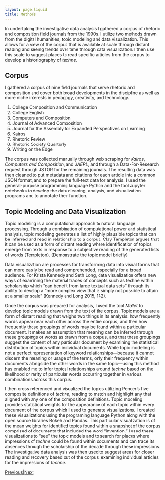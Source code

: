 ```yaml
---
layout: page.liquid
title: Methods
---
```

In undertaking the investigative data analysis I gathered a corpus of rhetoric and composition field journals from the 1990s. I utilize two methods drawn from the digital humanities, topic modeling and data visualization. This allows for a view of the corpus that is available at scale through distant reading and seeing trends over time through data visualization. I then use this scale to suggest places to read specific articles from the corpus to develop a historiography of *techne.* 

## Corpus
I gathered a corpus of nine field journals that serve rhetoric and composition and cover both broad developments in the discipline as well as more niche interests in pedagogy, creativity, and technology.

1. College Composition and Communication
2. College English
3. Computers and Composition
4. Journal of Advanced Composition
5. Journal for the Assembly for Expanded Perspectives on Learning
6. Kairos
7. Rhetoric Review
8. Rhetoric Society Quarterly
9. Writing on the Edge

The corpus was collected manually through web scraping for *Kairos*, *Computers and Composition*, and *JAEPL*, and through a Data-For-Research request through JSTOR for the remaining journals. The resulting data was then cleaned to put metadata and citations for each article into a common JSON format, and to prepare the full-text data for analysis. I used the general-purpose programming language Python and the tool Jupyter notebooks to develop the data cleaning, analysis, and visualization programs and to annotate their function.

## Topic Modeling and Data Visualization
Topic modeling is a computational approach to natural language processing. Through a combination of computational power and statistical analysis, topic modeling generates a list of highly plausible topics that can be inferred and read in relationship to a corpus. Clay Templeton argues that it can be used as a form of distant reading where identification of topics emerge from texts in response to a subjective reading of the generated lists of words (Templeton). (Demonstrate the topic model briefly)

Data visualization are processes for transforming data into visual forms that can more easily be read and comprehended, especially for a broad audience. For Krista Kennedy and Seth Long, data visualization offers new ways of examining the material traces of concepts such as techne within scholarship which “can benefit from large textual data sets” through its ability to develop a “more complex view that is simply not possible to attain at a smaller scale” (Kennedy and Long 2015, 142).

Once the corpus was prepared for analysis, I used the tool *Mallet* to develop topic models drawn from the text of the corpus. Topic models are a form of distant reading that weighs two things in its analysis: how frequently words appear near each other across the entire corpus, and then how frequently those groupings of words may be found within a particular document. It makes an assumption that meaning can be inferred through these groupings of words as drawn from a corpus, and that these groupings suggest the content of any particular document by examining the statistical distribution of topics within individual documents. While topic modeling is not a perfect representation of keyword relationships—because it cannot discern the meaning or usage of the terms, only their frequency within documents alongside the other words in the same topic—using this method has enabled me to infer topical relationships around *techne* based on the likelihood or rarity of particular words occurring together in various combinations across this corpus.

I then cross referenced and visualized the topics utilizing Pender’s five composite definitions of *techne*, reading to match and highlight any that aligned with any one of the composition definitions. Topic modeling provides statistical weights for the appearance of each topic within every document of the corpus which I used to generate visualizations. I created these visualizations using the programing language Python along with the open source libraries Bokeh and Pandas. This particular visualization is of the mean weights for identified topics found within a snapshot of the corpus comprised of documents that included the word “invention.” I used these visualizations to “see” the topic models and to search for places where impressions of *techne* could be found within documents and can trace its absences through the scholarship of the decade through these impressions. The investigative data analysis was then used to suggest areas for closer reading and recovery based out of the corpus, examining individual articles for the impressions of *techne*. 

<div class="inline_nav">
<p><a href="/michael.healy/methodology/">Previous</a>|<a href="/michael.healy/results/">Next</a></p></div>
